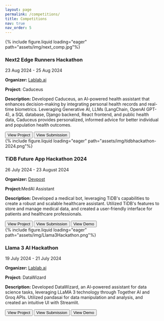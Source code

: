 ```yaml
---
layout: page
permalink: /competitions/
title: Competitions
nav: true
nav_order: 5
---
```


<div class="project0">
    <div class="image-container0">
        {% include figure.liquid loading="eager" path="assets/img/next_comp.jpg"%}
    </div>
    <div class="project-details0">
        <div class="heading">
        <h3>Next2 Edge Runners Hackathon</h3>
        <span class="timeline">23 Aug 2024 - 25 Aug 2024</span>
        </div>
        <p><b>Organizer: </b><a href="https://lablab.ai/event/next2-edge-runners">Lablab.ai</a></p>
        <p><b>Project:</b> Caduceus</p>
        <p><b>Description:</b> Developed Caduceus, an AI-powered health assistant that enhances decision-making by integrating personal health records and real-time biometrics. Leveraging Generative AI, LLMs (LangChain, OpenAI GPT-4), a SQL database, Django backend, React frontend, and public health data, Caduceus provides personalized, informed advice for better individual and population health outcomes.</p>
        <a href="https://github.com/AdvancedHueristics/MedAI-Assistant"><button>View Project</button></a>
        <a href="https://lablab.ai/event/next2-edge-runners/caduceus/caduceus-your-tool-for-your-health"><button>View Submission</button></a>
    </div>
</div>


<div class="project0">
    <div class="image-container0">
        {% include figure.liquid loading="eager" path="assets/img/tidbhackathon-2024.png"%}
    </div>
    <div class="project-details0">
        <div class="heading">
        <h3>TiDB Future App Hackathon 2024</h3>
        <span class="timeline">26 July 2024 - 23 August 2024</span>
        </div>
        <p><b>Organizer: </b><a href="https://tidbhackathon2024.devpost.com/">Devpost</a></p>
        <p><b>Project:</b>MedAI Assistant</p>
        <p><b>Description:</b> Developed a medical bot, leveraging TiDB's capabilities to create a robust and scalable healthcare assistant. Utilized TiDB's features to store and manage medical data, and created a user-friendly interface for patients and healthcare professionals.</p>
        <a href="https://github.com/hasnain3142/MedAI-Assistant"><button>View Project</button></a>
        <a href="https://devpost.com/submit-to/21490-tidb-future-app-hackathon-2024/manage/submissions/538371/project-overview"><button>View Submission</button></a>
        <a href="https://github.com/user-attachments/assets/f034c6fe-4393-4837-a15e-2d569bbd21d3"><button>View Demo</button></a>
    </div>
</div>

<div class="project0">
    <div class="image-container0">
        {% include figure.liquid loading="eager" path="assets/img/Llama3Hackathon.png"%}
    </div>
    <div class="project-details0">
        <div class="heading">
        <h3>Llama 3 AI Hackathon</h3>
        <span class="timeline">19 July 2024 - 21 July 2024</span>
        </div>
        <p><b>Organizer: </b><a href="https://lablab.ai/event/llama-3-ai-hackathon">Lablab.ai</a></p>
        <p><b>Project:</b> DataWizard</p>
        <p><b>Description:</b> Developed DataWizard, an AI-powered assistant for data science tasks, leveraging LLaMA 3 technology through Together AI and Groq APIs. Utilized pandasai for data manipulation and analysis, and created an intuitive UI with Streamlit.</p>
        <a href="https://github.com/hasnain3142/DataWizard"><button>View Project</button></a>
        <a href="https://lablab.ai/event/llama-3-ai-hackathon/bespoke-solutions/bespoke-solutions-datawizard-llama3-data-asst"><button>View Submission</button></a>
        <a href="https://datawizard-1.streamlit.app/"><button>View Demo</button></a>
    </div>
</div>